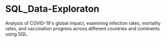 # SQL_Data-Exploraton
Analysis of COVID-19's global impact, examining infection rates, mortality rates, and vaccination progress across different countries and continents using SQL. 
